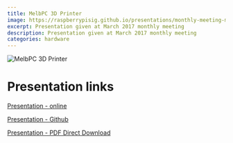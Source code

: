 ```yaml
---
title: MelbPC 3D Printer
image: https://raspberrypisig.github.io/presentations/monthly-meeting-mar-2017/images/16998124_714166648757457_7971615381789675373_n.jpg
excerpt: Presentation given at March 2017 monthly meeting
description: Presentation given at March 2017 monthly meeting
categories: hardware
---
```

![MelbPC 3D Printer](https://raspberrypisig.github.io/presentations/monthly-meeting-mar-2017/images/16864798_714166682090787_5407110832325354132_n.jpg)

# Presentation links
 [Presentation - online](https://raspberrypisig.github.io/presentations/monthly-meeting-mar-2017/melbpc-montly-meeting-mar-2017.html)
 
 [Presentation - Github](https://raspberrypisig.github.io/presentations/monthly-meeting-mar-2017/melbpc-montly-meeting-mar-2017.pdf)
 
 [Presentation - PDF Direct Download](https://github.com/raspberrypisig/raspberrypisig.github.io/raw/master/presentations/monthly-meeting-mar-2017/melbpc-montly-meeting-mar-2017.pdf)
